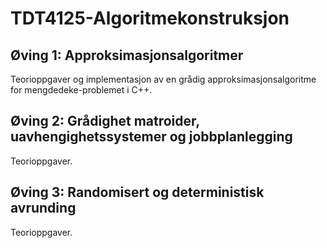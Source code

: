 # TDT4125-Algoritmekonstruksjon

## Øving 1: Approksimasjonsalgoritmer
Teorioppgaver og implementasjon av en grådig approksimasjonsalgoritme for mengdedeke-problemet i C++.

## Øving 2: Grådighet matroider, uavhengighetssystemer og jobbplanlegging
Teorioppgaver.

## Øving 3: Randomisert og deterministisk avrunding
Teorioppgaver.
